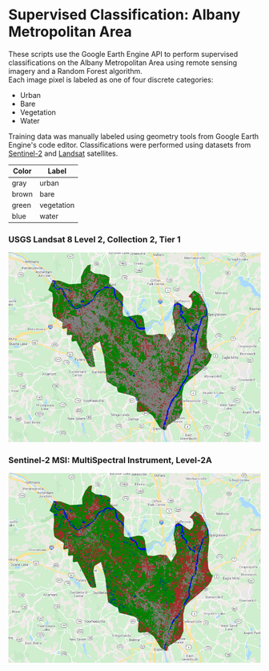 # Supervised Classification: Albany Metropolitan Area

These scripts use the Google Earth Engine API to perform supervised classifications on the Albany Metropolitan Area using remote sensing imagery and a Random Forest algorithm.   
Each image pixel is labeled as one of four discrete categories:
* Urban
* Bare
* Vegetation
* Water

Training data was manually labeled using geometry tools from Google Earth Engine's code editor. Classifications were performed using datasets from 
[Sentinel-2](https://developers.google.com/earth-engine/datasets/catalog/COPERNICUS_S2_SR) and 
[Landsat](https://developers.google.com/earth-engine/datasets/catalog/LANDSAT_LC08_C02_T1_L2) satellites.

| Color | Label      |
| ----- | -----      |
| gray  | urban      |
| brown | bare       |
| green | vegetation |
| blue  | water      |

### USGS Landsat 8 Level 2, Collection 2, Tier 1
![](https://github.com/CordulaRobinson/GEE/blob/main/raymondeah/supervised_classification/images/s2_albany_classified.PNG)

### Sentinel-2 MSI: MultiSpectral Instrument, Level-2A
![](https://github.com/CordulaRobinson/GEE/blob/main/raymondeah/supervised_classification/images/landsat_albany_classified.PNG)
